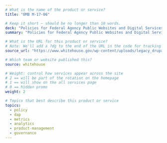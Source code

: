 ```yaml
---
# What is the name of the product or service?
title: "OMB M-17-06"

# Keep it short — should be no longer than 10 words.
deck: "Policies for Federal Agency Public Websites and Digital Services"
summary: "Policies for Federal Agency Public Websites and Digital Services"

# What is the URL for this product or service?
# Note: We'll add a ?dg to the end of the URL in the code for tracking purposes
source_url: "https://www.whitehouse.gov/wp-content/uploads/legacy_drupal_files/omb/memoranda/2017/m-17-06.pdf"

# Which team or website published this?
source: whitehouse

# Weight: control how services appear across the site
# 2 == will be part of the rotation on the homepage
# 1 == will show on the all services page
# 0 == hidden promo
weight: 2

# Topics that best describe this product or service
topics:
  - policy
  - dap
  - metrics
  - analytics
  - product-management
  - governance
---
```

